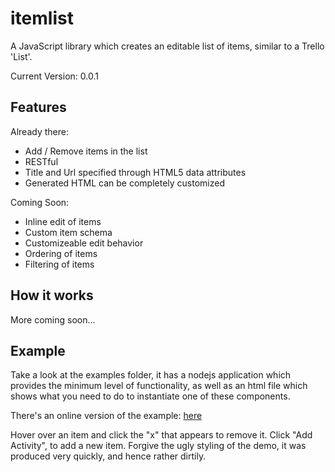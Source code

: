itemlist
========

A JavaScript library which creates an editable list of items, similar to a Trello 'List'.

Current Version: 0.0.1

## Features

Already there:
  - Add / Remove items in the list
  - RESTful
  - Title and Url specified through HTML5 data attributes
  - Generated HTML can be completely customized

Coming Soon:
  - Inline edit of items
  - Custom item schema
  - Customizeable edit behavior
  - Ordering of items
  - Filtering of items

## How it works

More coming soon...

## Example

Take a look at the examples folder, it has a nodejs application which provides the minimum level of functionality, as
well as an html file which shows what you need to do to instantiate one of these components.

There's an online version of the example: [here](http://itemlistexample.apphb.com/index.html)

Hover over an item and click the "x" that appears to remove it.
Click "Add Activity", to add a new item.
Forgive the ugly styling of the demo, it was produced very quickly, and hence rather dirtily.